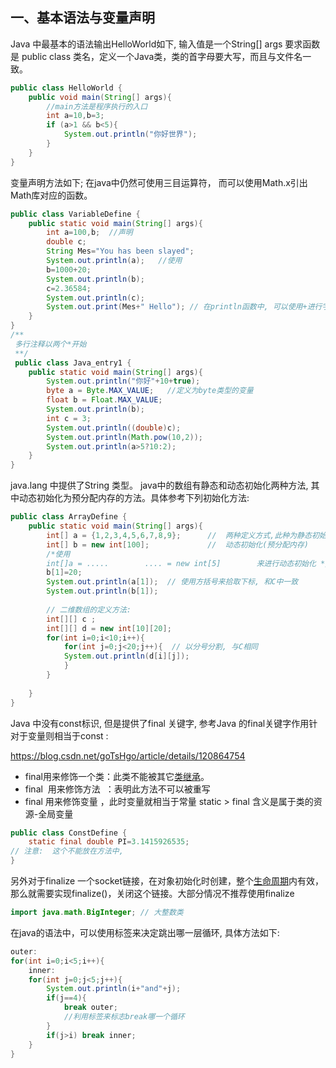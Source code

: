 ## 一、基本语法与变量声明

Java 中最基本的语法输出HelloWorld如下, 输入值是一个String[] args
要求函数是 public class 类名，定义一个Java类，类的首字母要大写，而且与文件名一致。
```java 
public class HelloWorld {
    public void main(String[] args){
	    //main方法是程序执行的入口
        int a=10,b=3;
        if (a>1 && b<5){
            System.out.println("你好世界");
        }
    }
}
```

变量声明方法如下; 在java中仍然可使用三目运算符， 而可以使用Math.x引出Math库对应的函数。
```java 
public class VariableDefine {  
    public static void main(String[] args){  
        int a=100,b;  //声明  
        double c;  
        String Mes="You has been slayed";  
        System.out.println(a);   //使用  
        b=1000+20;  
        System.out.println(b);  
        c=2.36584;  
        System.out.println(c);  
        System.out.print(Mes+" Hello"); // 在println函数中, 可以使用+进行字符串连接, 表示拼接字符串
    }  
}
/**  
 多行注释以两个*开始  
 **/
 public class Java_entry1 {  
    public static void main(String[] args){  
        System.out.println("你好"+10+true);  
        byte a = Byte.MAX_VALUE;   //定义为byte类型的变量  
        float b = Float.MAX_VALUE;  
        System.out.println(b);  
        int c = 3;  
        System.out.println((double)c);  
        System.out.println(Math.pow(10,2));  
        System.out.println(a>5?10:2);  
    }  
}
```

java.lang 中提供了String 类型。 java中的数组有静态和动态初始化两种方法, 其中动态初始化为预分配内存的方法。具体参考下列初始化方法: 
```java title:数组的定义方法
public class ArrayDefine {  
    public static void main(String[] args){  
        int[] a = {1,2,3,4,5,6,7,8,9};      //  两种定义方式,此种为静态初始化  
        int[] b = new int[100];             //  动态初始化(预分配内存)  
        /*使用  
        int[]a = .....        .... = new int[5]        来进行动态初始化 */  
        b[1]=20;  
        System.out.println(a[1]);  // 使用方括号来拾取下标, 和C中一致  
        System.out.println(b[1]);  
  
        // 二维数组的定义方法:  
        int[][] c ;  
        int[][] d = new int[10][20];  
        for(int i=0;i<10;i++){  
            for(int j=0;j<20;j++){  // 以分号分割, 与C相同
            System.out.println(d[i][j]);  
            }  
        }  
  
    }  
}
```

Java 中没有const标识, 但是提供了final 关键字, 参考Java 的final关键字作用针对于变量则相当于const :

https://blog.csdn.net/goTsHgo/article/details/120864754
- final用来修饰一个类：此类不能被其它[类继承](https://so.csdn.net/so/search?q=%E7%B1%BB%E7%BB%A7%E6%89%BF&spm=1001.2101.3001.7020)。
- final  用来修饰方法  ：表明此方法不可以被重写
- final 用来修饰变量 ，此时变量就相当于常量 
static > final 含义是属于类的资源-全局变量 
```java 
public class ConstDefine {
	static final double PI=3.1415926535;  
// 注意:  这个不能放在方法中, 
}
```

另外对于finalize 一个socket链接，在对象初始化时创建，整个[生命周期](https://so.csdn.net/so/search?q=%E7%94%9F%E5%91%BD%E5%91%A8%E6%9C%9F&spm=1001.2101.3001.7020)内有效，那么就需要实现finalize()，关闭这个链接。大部分情况不推荐使用finalize


```java
import java.math.BigInteger; // 大整数类
```


在java的语法中，可以使用标签来决定跳出哪一层循环, 具体方法如下: 
```java title:循环中break的使用
outer:  
for(int i=0;i<5;i++){  
    inner:  
    for(int j=0;j<5;j++){  
        System.out.println(i+"and"+j);  
        if(j==4){  
            break outer;  
            //利用标签来标志break哪一个循环  
        }  
        if(j>i) break inner;  
    }  
}
```